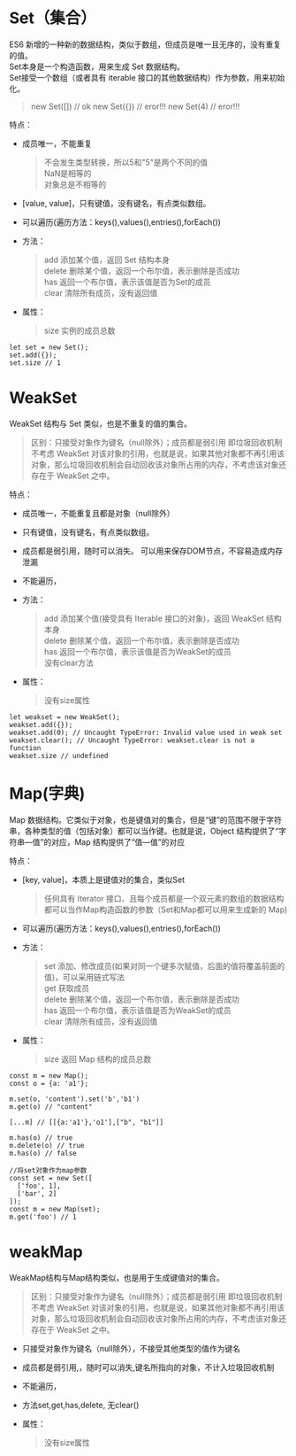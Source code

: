 # Set（集合）

ES6 新增的一种新的数据结构，类似于数组，但成员是唯一且无序的，没有重复的值。  
Set本身是一个构造函数，用来生成 Set 数据结构。  
Set接受一个数组（或者具有 iterable 接口的其他数据结构）作为参数，用来初始化。  
>new Set([]) // ok
>new Set({}) // eror!!!
>new Set(4) // eror!!!

特点：
>

* 成员唯一，不能重复
  >不会发生类型转换，所以5和"5"是两个不同的值  
  >NaN是相等的  
  >对象总是不相等的  

* [value, value]，只有键值，没有键名，有点类似数组。

* 可以遍历(遍历方法：keys(),values(),entries(),forEach())

* 方法：
  >add 添加某个值，返回 Set 结构本身  
  >delete  删除某个值，返回一个布尔值，表示删除是否成功  
  >has  返回一个布尔值，表示该值是否为Set的成员  
  >clear 清除所有成员，没有返回值  

* 属性：
  >size 实例的成员总数 

>
    let set = new Set();
    set.add({});
    set.size // 1


# WeakSet
WeakSet 结构与 Set 类似，也是不重复的值的集合。
>区别：只接受对象作为键名（null除外）；成员都是弱引用 即垃圾回收机制不考虑 WeakSet 对该对象的引用，也就是说，如果其他对象都不再引用该对象，那么垃圾回收机制会自动回收该对象所占用的内存，不考虑该对象还存在于 WeakSet 之中。

特点：
* 成员唯一，不能重复且都是对象（null除外）

* 只有键值，没有键名，有点类似数组。

* 成员都是弱引用，随时可以消失。 可以用来保存DOM节点，不容易造成内存泄漏

* 不能遍历，

* 方法：
  >add  添加某个值(接受具有 Iterable 接口的对象)，返回 WeakSet 结构本身  
  >delete  删除某个值，返回一个布尔值，表示删除是否成功  
  >has 返回一个布尔值，表示该值是否为WeakSet的成员  
  >没有clear方法

* 属性：
  >没有size属性

>
    let weakset = new WeakSet();
    weakset.add({});
    weakset.add(0); // Uncaught TypeError: Invalid value used in weak set
    weakset.clear(); // Uncaught TypeError: weakset.clear is not a function
    weakset.size // undefined



# Map(字典)
Map 数据结构。它类似于对象，也是键值对的集合，但是“键”的范围不限于字符串，各种类型的值（包括对象）都可以当作键。也就是说，Object 结构提供了“字符串—值”的对应，Map 结构提供了“值—值”的对应


特点：
* [key, value]，本质上是键值对的集合，类似Set  
  >任何具有 Iterator 接口、且每个成员都是一个双元素的数组的数据结构都可以当作Map构造函数的参数（Set和Map都可以用来生成新的 Map)  

* 可以遍历(遍历方法：keys(),values(),entries(),forEach())

* 方法：
  >set 添加、修改成员(如果对同一个键多次赋值，后面的值将覆盖前面的值)，可以采用链式写法  
  >get 获取成员  
  >delete  删除某个值，返回一个布尔值，表示删除是否成功  
  >has 返回一个布尔值，表示该值是否为WeakSet的成员  
  >clear 清除所有成员，没有返回值 

* 属性：
  >size 返回 Map 结构的成员总数

>
    const m = new Map();
    const o = {a: 'a1'};

    m.set(o, 'content').set('b','b1')
    m.get(o) // "content"

    [...m] // [[{a:'a1'},'o1'],["b", "b1"]]

    m.has(o) // true
    m.delete(o) // true
    m.has(o) // false

>
    //将set对象作为map参数
    const set = new Set([
      ['foo', 1],
      ['bar', 2]
    ]);
    const m = new Map(set);
    m.get('foo') // 1

# weakMap
WeakMap结构与Map结构类似，也是用于生成键值对的集合。
>区别：只接受对象作为键名（null除外）；成员都是弱引用 即垃圾回收机制不考虑 WeakSet 对该对象的引用，也就是说，如果其他对象都不再引用该对象，那么垃圾回收机制会自动回收该对象所占用的内存，不考虑该对象还存在于 WeakSet 之中。

>

* 只接受对象作为键名（null除外），不接受其他类型的值作为键名

* 成员都是弱引用,，随时可以消失,键名所指向的对象，不计入垃圾回收机制

* 不能遍历，

* 方法set,get,has,delete, 无clear()

* 属性：
  >没有size属性